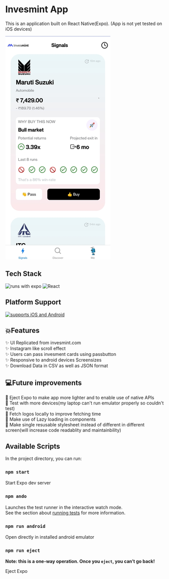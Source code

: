 # Invesmint App

This is an application built on React Native(Expo).
(App is not yet tested on iOS devices)

![Landing Page](/assets/screenshot/screenshotinvesmint.jpg)

## Tech Stack

![runs with expo](https://img.shields.io/badge/Runs%20with%20Expo-000.svg?style=flat-square&logo=EXPO&labelColor=ffffff&logoColor=000)
![React](https://img.shields.io/badge/react-%2320232a.svg?style=for-the-badge&logo=react&logoColor=%2361DAFB)
[](https://github.com/expo/expo)

## Platform Support

[![supports iOS and Android](https://img.shields.io/badge/Platforms-Native-4630EB.svg?style=for-the-badge&logo=EXPO&labelColor=000&logoColor=fff)](https://github.com/expo/expo)

## 💥Features

✨ UI Replicated from invesmint.com\
✨ Instagram like scroll effect\
✨ Users can pass invesment cards using passbutton\
✨ Responsive to android devices Screensizes\
✨ Download Data in CSV as well as JSON format

## 💻Future improvements

🔨 Eject Expo to make app more lighter and to enable use of native APIs\
🔨 Test with more devices(my laptop can't run emulator properly so couldn't test)\
🔨 Fetch logos locally to improve fetching time\
🔨 Make use of Lazy loading in components\
🔨 Make single resusable stylesheet instead of different in different screen(will increase code readablity and maintainbility)

## Available Scripts

In the project directory, you can run:

### `npm start`

Start Expo dev server

### `npm ando`

Launches the test runner in the interactive watch mode.<br />
See the section about [running tests](https://facebook.github.io/create-react-app/docs/running-tests) for more information.

### `npm run android`

Open directly in installed android emulator

### `npm run eject`

**Note: this is a one-way operation. Once you `eject`, you can’t go back!**

Eject Expo
